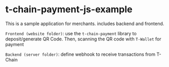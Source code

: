 # t-chain-payment-js-example

This is a sample application for merchants. includes backend and frontend.

`Frontend (website folder)`: use the `t-chain-payment` library to deposit/generate QR Code. Then, scanning the QR code with `T-Wallet` for payment

`Backend (server folder)`: define webhook to receive transactions from T-Chain